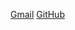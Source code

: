 [Gmail](https://img.shields.io/badge/Gmail-D14836?style=for-the-badge&logo=gmail&logoColor=white)
[GitHub](https://img.shields.io/badge/GitHub-100000?style=for-the-badge&logo=github&logoColor=white)
